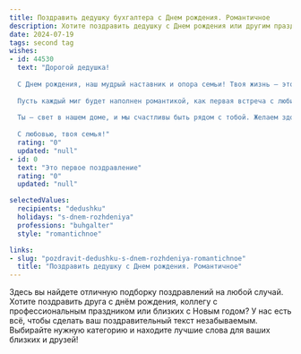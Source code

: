 ```yaml
---
title: Поздравить дедушку бухгалтера c Днем рождения. Романтичное
description: Хотите поздравить дедушку c Днем рождения или другим праздником? Наш ИИ создаст незабываемое поздравление, а вы обязательно выделитесь среди других.  
date: 2024-07-19
tags: second tag
wishes:
- id: 44530
  text: "Дорогой дедушка!
  
  С Днем рождения, наш мудрый наставник и опора семьи! Твоя жизнь — это история, полная заботы, тепла и любви, а твоя профессия бухгалтера — настоящий искусство, в котором ты не только мастер цифр, но и создатель гармонии в нашем доме.
  
  Пусть каждый миг будет наполнен романтикой, как первая встреча с любимой книгой, пусть каждый день дарит радость и вдохновение, а каждый отчет становится не просто работой, а творением, к которому ты подходишь с душой.
  
  Ты — свет в нашем доме, и мы счастливы быть рядом с тобой. Желаем здоровья, счастья и новых увлекательных приключений. Пусть в каждом отчете будет место для любви и красоты, а в сердце — только радость и спокойствие.
  
  С любовью, твоя семья!"
  rating: "0"
  updated: "null"
- id: 0
  text: "Это первое поздравление"
  rating: "0"
  updated: "null"

selectedValues:
  recipients: "dedushku"
  holidays: "s-dnem-rozhdeniya"
  professions: "buhgalter"
  style: "romantichnoe"

links:
- slug: "pozdravit-dedushku-s-dnem-rozhdeniya-romantichnoe"
  title: "Поздравить дедушку c Днем рождения. Романтичное"
---
```


Здесь вы найдете отличную подборку поздравлений на любой случай. 
Хотите поздравить друга с днём рождения, коллегу с профессиональным праздником или близких с Новым годом? У нас есть всё, чтобы сделать ваш поздравительный текст незабываемым. Выбирайте нужную категорию и находите лучшие слова для ваших близких и друзей!
